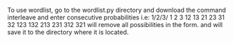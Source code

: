 To use wordlist, go to the wordlist.py directory and download the <python3 wordlist.py> command
interleave and enter consecutive probabilities i.e:
1/2/3/
1
2
3
12
13
21
23
31
32
123
132
213
231
312
321
will remove all possibilities in the form.
and will save it to the directory where it is located.
